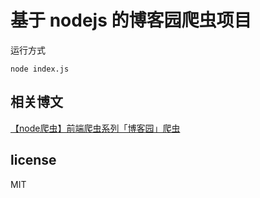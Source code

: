 # 基于 nodejs 的博客园爬虫项目

运行方式
```
node index.js
```

## 相关博文
[【node爬虫】前端爬虫系列「博客园」爬虫](http://www.cnblogs.com/coco1s/p/4954063.html)

## license 
MIT
